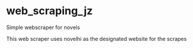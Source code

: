 # web_scraping_jz
Simple webscraper for novels

This web scraper uses novelhi as the designated website for the scrapes
